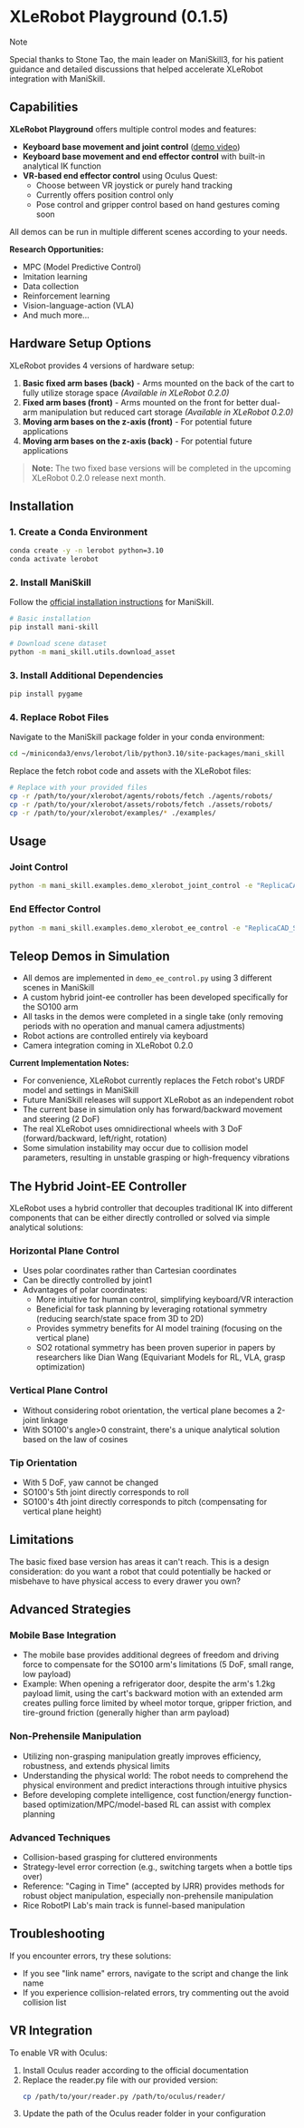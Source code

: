 # XLeRobot Playground (0.1.5)

> [!NOTE] 
> Special thanks to Stone Tao, the main leader on ManiSkill3, for his patient guidance and detailed discussions that helped accelerate XLeRobot integration with ManiSkill.

## Capabilities

**XLeRobot Playground** offers multiple control modes and features:

- **Keyboard base movement and joint control** ([demo video](#))
- **Keyboard base movement and end effector control** with built-in analytical IK function
- **VR-based end effector control** using Oculus Quest:
  - Choose between VR joystick or purely hand tracking
  - Currently offers position control only
  - Pose control and gripper control based on hand gestures coming soon

All demos can be run in multiple different scenes according to your needs.

**Research Opportunities:**
- MPC (Model Predictive Control)
- Imitation learning
- Data collection
- Reinforcement learning
- Vision-language-action (VLA)
- And much more...

## Hardware Setup Options

XLeRobot provides 4 versions of hardware setup:

1. **Basic fixed arm bases (back)** - Arms mounted on the back of the cart to fully utilize storage space *(Available in XLeRobot 0.2.0)*
2. **Fixed arm bases (front)** - Arms mounted on the front for better dual-arm manipulation but reduced cart storage *(Available in XLeRobot 0.2.0)*
3. **Moving arm bases on the z-axis (front)** - For potential future applications
4. **Moving arm bases on the z-axis (back)** - For potential future applications

> **Note:** The two fixed base versions will be completed in the upcoming XLeRobot 0.2.0 release next month.

## Installation

### 1. Create a Conda Environment

```bash
conda create -y -n lerobot python=3.10
conda activate lerobot
```

### 2. Install ManiSkill

Follow the [official installation instructions](https://maniskill.readthedocs.io/en/latest/user_guide/getting_started/installation.html) for ManiSkill.

```bash
# Basic installation
pip install mani-skill

# Download scene dataset
python -m mani_skill.utils.download_asset
```

### 3. Install Additional Dependencies

```bash
pip install pygame
```

### 4. Replace Robot Files

Navigate to the ManiSkill package folder in your conda environment:

```bash
cd ~/miniconda3/envs/lerobot/lib/python3.10/site-packages/mani_skill
```

Replace the fetch robot code and assets with the XLeRobot files:

```bash
# Replace with your provided files
cp -r /path/to/your/xlerobot/agents/robots/fetch ./agents/robots/
cp -r /path/to/your/xlerobot/assets/robots/fetch ./assets/robots/
cp -r /path/to/your/xlerobot/examples/* ./examples/
```

## Usage

### Joint Control

```bash
python -m mani_skill.examples.demo_xlerobot_joint_control -e "ReplicaCAD_SceneManipulation-v1" --render-mode="human" --shader="rt-fast"
```

### End Effector Control

```bash
python -m mani_skill.examples.demo_xlerobot_ee_control -e "ReplicaCAD_SceneManipulation-v1" --render-mode="human" --shader="rt-fast"
```

## Teleop Demos in Simulation

- All demos are implemented in `demo_ee_control.py` using 3 different scenes in ManiSkill
- A custom hybrid joint-ee controller has been developed specifically for the SO100 arm
- All tasks in the demos were completed in a single take (only removing periods with no operation and manual camera adjustments)
- Robot actions are controlled entirely via keyboard
- Camera integration coming in XLeRobot 0.2.0

**Current Implementation Notes:**
- For convenience, XLeRobot currently replaces the Fetch robot's URDF model and settings in ManiSkill
- Future ManiSkill releases will support XLeRobot as an independent robot
- The current base in simulation only has forward/backward movement and steering (2 DoF)
- The real XLeRobot uses omnidirectional wheels with 3 DoF (forward/backward, left/right, rotation)
- Some simulation instability may occur due to collision model parameters, resulting in unstable grasping or high-frequency vibrations

## The Hybrid Joint-EE Controller

XLeRobot uses a hybrid controller that decouples traditional IK into different components that can be either directly controlled or solved via simple analytical solutions:

### Horizontal Plane Control
- Uses polar coordinates rather than Cartesian coordinates
- Can be directly controlled by joint1
- Advantages of polar coordinates:
  - More intuitive for human control, simplifying keyboard/VR interaction
  - Beneficial for task planning by leveraging rotational symmetry (reducing search/state space from 3D to 2D)
  - Provides symmetry benefits for AI model training (focusing on the vertical plane)
  - SO2 rotational symmetry has been proven superior in papers by researchers like Dian Wang (Equivariant Models for RL, VLA, grasp optimization)

### Vertical Plane Control
- Without considering robot orientation, the vertical plane becomes a 2-joint linkage
- With SO100's angle>0 constraint, there's a unique analytical solution based on the law of cosines

### Tip Orientation
- With 5 DoF, yaw cannot be changed
- SO100's 5th joint directly corresponds to roll
- SO100's 4th joint directly corresponds to pitch (compensating for vertical plane height)

## Limitations

The basic fixed base version has areas it can't reach. This is a design consideration: do you want a robot that could potentially be hacked or misbehave to have physical access to every drawer you own?

## Advanced Strategies

### Mobile Base Integration
- The mobile base provides additional degrees of freedom and driving force to compensate for the SO100 arm's limitations (5 DoF, small range, low payload)
- Example: When opening a refrigerator door, despite the arm's 1.2kg payload limit, using the cart's backward motion with an extended arm creates pulling force limited by wheel motor torque, gripper friction, and tire-ground friction (generally higher than arm payload)

### Non-Prehensile Manipulation
- Utilizing non-grasping manipulation greatly improves efficiency, robustness, and extends physical limits
- Understanding the physical world: The robot needs to comprehend the physical environment and predict interactions through intuitive physics
- Before developing complete intelligence, cost function/energy function-based optimization/MPC/model-based RL can assist with complex planning

### Advanced Techniques
- Collision-based grasping for cluttered environments
- Strategy-level error correction (e.g., switching targets when a bottle tips over)
- Reference: "Caging in Time" (accepted by IJRR) provides methods for robust object manipulation, especially non-prehensile manipulation
- Rice RobotPI Lab's main track is funnel-based manipulation

## Troubleshooting

If you encounter errors, try these solutions:

- If you see "link name" errors, navigate to the script and change the link name
- If you experience collision-related errors, try commenting out the avoid collision list

## VR Integration

To enable VR with Oculus:

1. Install Oculus reader according to the official documentation
2. Replace the reader.py file with our provided version:
   ```bash
   cp /path/to/your/reader.py /path/to/oculus/reader/
   ```
3. Update the path of the Oculus reader folder in your configuration

